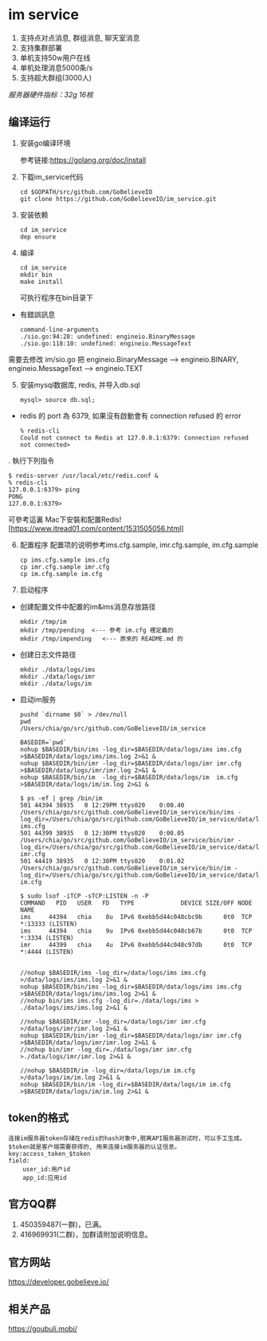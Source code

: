 
# im service
1. 支持点对点消息, 群组消息, 聊天室消息
2. 支持集群部署
3. 单机支持50w用户在线
4. 单机处理消息5000条/s
5. 支持超大群组(3000人)

*服务器硬件指标：32g 16核*

## 编译运行

1. 安装go编译环境

   参考链接:https://golang.org/doc/install

2. 下载im_service代码

       cd $GOPATH/src/github.com/GoBelieveIO
       git clone https://github.com/GoBelieveIO/im_service.git

3. 安装依赖

       cd im_service
       dep ensure

4. 编译

       cd im_service   
       mkdir bin
       make install
    
   可执行程序在bin目录下
   
- 有錯誤訊息
         
      command-line-arguments
      ./sio.go:94:28: undefined: engineio.BinaryMessage
      ./sio.go:118:10: undefined: engineio.MessageText
      
需要去修改 im/sio.go 把 engineio.BinaryMessage --> engineio.BINARY, engineio.MessageText --> engineio.TEXT

5. 安装mysql数据库, redis, 并导入db.sql

       mysql> source db.sql;

- redis 的 port 為 6379, 如果沒有啟動會有 connection refused 的 error
    
      % redis-cli
      Could not connect to Redis at 127.0.0.1:6379: Connection refused
      not connected>
      
. 執行下列指令

    $ redis-server /usr/local/etc/redis.conf &
    % redis-cli
    127.0.0.1:6379> ping
    PONG
    127.0.0.1:6379>
    
可參考這裏 Mac下安裝和配置Redis![https://www.itread01.com/content/1531505056.html]

6. 配置程序
   配置项的说明参考ims.cfg.sample, imr.cfg.sample, im.cfg.sample
   
       cp ims.cfg.sample ims.cfg
       cp imr.cfg.sample imr.cfg
       cp im.cfg.sample im.cfg

7. 启动程序

  * 创建配置文件中配置的im&ims消息存放路径

        mkdir /tmp/im
        mkdir /tmp/pending  <--- 參考 im.cfg 裡定義的
        mkdir /tmp/impending   <--- 原來的 README.md 的

  * 创建日志文件路径
    
        mkdir ./data/logs/ims
        mkdir ./data/logs/imr
        mkdir ./data/logs/im

  * 启动im服务

        pushd `dirname $0` > /dev/null
        pwd
        /Users/chia/go/src/github.com/GoBelieveIO/im_service
    
        BASEDIR=`pwd`
        nohup $BASEDIR/bin/ims -log_dir=$BASEDIR/data/logs/ims ims.cfg >$BASEDIR/data/logs/ims/ims.log 2>&1 &
        nohup $BASEDIR/bin/imr -log_dir=$BASEDIR/data/logs/imr imr.cfg >$BASEDIR/data/logs/imr/imr.log 2>&1 &
        nohup $BASEDIR/bin/im  -log_dir=$BASEDIR/data/logs/im  im.cfg  >$BASEDIR/data/logs/im/im.log 2>&1 &
    
        $ ps -ef | grep /bin/im
        501 44394 38935   0 12:29PM ttys020    0:00.40 /Users/chia/go/src/github.com/GoBelieveIO/im_service/bin/ims -log_dir=/Users/chia/go/src/github.com/GoBelieveIO/im_service/data/logs/ims ims.cfg
        501 44399 38935   0 12:30PM ttys020    0:00.05 /Users/chia/go/src/github.com/GoBelieveIO/im_service/bin/imr -log_dir=/Users/chia/go/src/github.com/GoBelieveIO/im_service/data/logs/imr imr.cfg
        501 44419 38935   0 12:30PM ttys020    0:01.02 /Users/chia/go/src/github.com/GoBelieveIO/im_service/bin/im -log_dir=/Users/chia/go/src/github.com/GoBelieveIO/im_service/data/logs/im im.cfg
        
        $ sudo lsof -iTCP -sTCP:LISTEN -n -P
        COMMAND   PID   USER   FD   TYPE             DEVICE SIZE/OFF NODE NAME
        ims     44394   chia    8u  IPv6 0xebb5d44c048cbc9b      0t0  TCP *:13333 (LISTEN)
        ims     44394   chia    9u  IPv6 0xebb5d44c048cb67b      0t0  TCP *:3334 (LISTEN)
        imr     44399   chia    4u  IPv6 0xebb5d44c048c97db      0t0  TCP *:4444 (LISTEN)
        
    
        //nohup $BASEDIR/ims -log_dir=/data/logs/ims ims.cfg >/data/logs/ims/ims.log 2>&1 &
        nohup $BASEDIR/bin/ims -log_dir=$BASEDIR/data/logs/ims ims.cfg >$BASEDIR/data/logs/ims/ims.log 2>&1 &
        //nohup bin/ims ims.cfg -log_dir=./data/logs/ims > ./data/logs/ims/ims.log 2>&1 &

        //nohup $BASEDIR/imr -log_dir=/data/logs/imr imr.cfg >/data/logs/imr/imr.log 2>&1 &
        nohup $BASEDIR/bin/imr -log_dir=$BASEDIR/data/logs/imr imr.cfg >$BASEDIR/data/logs/imr/imr.log 2>&1 &
        //nohup bin/imr -log_dir=./data/logs/imr imr.cfg >./data/logs/imr/imr.log 2>&1 &

        //nohup $BASEDIR/im -log_dir=/data/logs/im im.cfg >/data/logs/im/im.log 2>&1 &
        nohup $BASEDIR/bin/im -log_dir=$BASEDIR/data/logs/im im.cfg >$BASEDIR/data/logs/im/im.log 2>&1 &
    

## token的格式

    连接im服务器token存储在redis的hash对象中,脱离API服务器测试时，可以手工生成。
    $token就是客户端需要获得的, 用来连接im服务器的认证信息。
    key:access_token_$token
    field:
        user_id:用户id
        app_id:应用id


## 官方QQ群
1. 450359487(一群)，已满。
2. 416969931(二群)，加群请附加说明信息。

## 官方网站
   https://developer.gobelieve.io/

## 相关产品
   https://goubuli.mobi/
